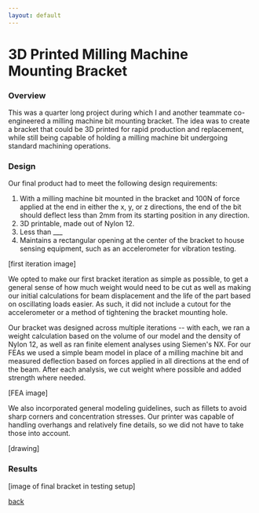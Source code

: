 ```yaml
---
layout: default
---
```


# 3D Printed Milling Machine Mounting Bracket

### Overview

This was a quarter long project during which I and another teammate co-engineered a milling machine bit mounting bracket. The idea was to create a bracket that could be 3D printed for rapid production and replacement, while still being capable of holding a milling machine bit undergoing standard machining operations.

### Design

Our final product had to meet the following design requirements:

1. With a milling machine bit mounted in the bracket and 100N of force applied at the end in either the x, y, or z directions, the end of the bit should deflect less than 2mm from its starting position in any direction.
2. 3D printable, made out of Nylon 12.
3. Less than ___
4. Maintains a rectangular opening at the center of the bracket to house sensing equipment, such as an accelerometer for vibration testing.

[first iteration image]

We opted to make our first bracket iteration as simple as possible, to get a general sense of how much weight would need to be cut as well as making our initial calculations for beam displacement and the life of the part based on oscillating loads easier. As such, it did not include a cutout for the accelerometer or a method of tightening the bracket mounting hole.

Our bracket was designed across multiple iterations -- with each, we ran a weight calculation based on the volume of our model and the density of Nylon 12, as well as ran finite element analyses using Siemen's NX. For our FEAs we used a simple beam model in place of a milling machine bit and measured deflection based on forces applied in all directions at the end of the beam. After each analysis, we cut weight where possible and added strength where needed.

[FEA image] 

We also incorporated general modeling guidelines, such as fillets to avoid sharp corners and concentration stresses. Our printer was capable of handling overhangs and relatively fine details, so we did not have to take those into account.

[drawing]

### Results

[image of final bracket in testing setup]

[back](./)
